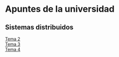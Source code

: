 # Apuntes de la universidad

## Sistemas distribuidos

[Tema 2](https://github.com/S7KYuuki/Apuntes/tree/master/SistemasDistribuidos/Tema2)  
[Tema 3](https://github.com/S7KYuuki/Apuntes/tree/master/SistemasDistribuidos/Tema3)  
[Tema 4](https://github.com/S7KYuuki/Apuntes/tree/master/SistemasDistribuidos/Tema4)
